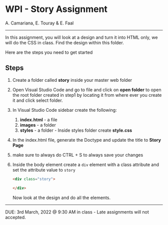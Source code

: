 # WPI - Story Assignment

A. Camariana, E. Touray & E. Faal

---

In this assignment, you will look at a design and turn it into HTML only, we will do the CSS in class. Find the design within this folder. 

Here are the steps you need to get started

## Steps

1. Create a folder called **story** inside your master web folder

2. Open Visual Studio Code and go to file and click on **open folder** to open the root folder created in step1 by locating it from where ever you create it and click select folder.

3. In Visual Studio Code sidebar create the following:

   1. **index.html** - a file
   2. **images** - a folder
   3. **styles** - a folder - Inside styles folder create **style.css**

4. In the index.html file, generate the Doctype and update the title to **Story Page** 

5. make sure to always do CTRL + S to always save your changes

6. Inside the body element create a `div` element with a class attribute and set the attribute value to `story`

   ```html
   <div class="story">
   
   </div>
   ```

   Now look at the design and do all the elements.

---

DUE: 3rd March, 2022 @ 9:30 AM in class - Late assignments will not accepted.
